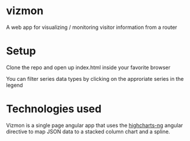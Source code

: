 # vizmon

A web app for visualizing / monitoring visitor information from a router

# Setup

Clone the repo and open up index.html inside your favorite browser

You can filter series data types by clicking on the approriate series in the legend

# Technologies used

Vizmon is a single page angular app that uses the [highcharts-ng](https://github.com/pablojim/highcharts-ng) angular directive to map JSON data to a stacked column chart and a spline. 


